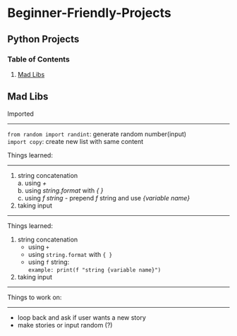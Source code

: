 # Beginner-Friendly-Projects

## Python Projects
### Table of Contents
1. [Mad Libs](#mad_libs)


## Mad Libs <a name = mad_libs> </a>
Imported <hr>
`from random import randint`: generate random number(input) <br>
`import copy`: create new list with same content <br>

Things learned: <hr>
<ol>
  <li>string concatenation </li>
a. using <em> + </em> <br>
b. using <em> string.format </em> with <em> { } </em> <br>
c. using <em> f string </em>
- prepend <em> f </em> string and use <em> {variable name} </em>
<li> taking input </li>
</ol>

---

Things learned:
1. string concatenation
   - using `+`
   - using `string.format` with `{ }`
   - using `f` string:<br>
   `example: print(f "string {variable name}")`
2. taking input

---


Things to work on: <hr>
- loop back and ask if user wants a new story
- make stories or input random (?)
